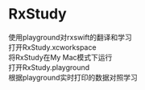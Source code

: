 # RxStudy
使用playground对rxswift的翻译和学习<br>
打开RxStudy.xcworkspace<br>
将RxStudy在My Mac模式下运行<br>
打开RxStudy.playground<br>
根据playground实时打印的数据对照学习
